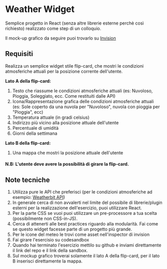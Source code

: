 # Weather Widget
Semplice progetto in React (senza altre librerie esterne perchè così richiesto) realizzato come step di un colloquio.

Il mock-up grafico da seguire puoi trovarlo su [Invision](https://invis.io/93V8J1JJ87N#/397495344_Exercise)

## Requisiti
Realizza un semplice widget stile flip-card, che mostri le condizioni atmosferiche attuali
per la posizione corrente dell'utente.

**Lato A della flip-card:**

1. Testo che riassume le condizioni atmosferiche attuali 
(es: Nuvoloso, Pioggia, Soleggiato, ecc. Come restituiti dalle API)
2. Icona/Rappresentazione grafica delle condizioni atmosferiche attuali 
(es: Sole coperto da una nuvola per "Nuvoloso",
nuvola con pioggia per "Pioggia", ecc)
3. Temperatura attuale (in gradi celsius)
4. Indirizzo più vicino alla posizione attuale dell'utente
5. Percentuale di umidità
6. Giorni della settimana

**Lato B della flip-card:**
1. Una mappa che mostri la posizione attuale dell'utente

#### N.B: L'utente deve avere la possibilità di girare la flip-card.

## Note tecniche
1. Utilizza pure le API che preferisci (per le condizioni atmosferiche ad esempio: [Weatherbit API](https://www.weatherbit.io/api))
2. In generale cerca di non avvalerti nel limite del possibile di librerie/plugin esterni per la realizzazione dell'esercizio, puoi utilizzare React.
3. Per la parte CSS se vuoi puoi utilizzare un pre-processore a tua scelta (possibilmente non CSS-in-JS).
4. Cerca di attenerti alle best practices riguardo alla modularità. Fai come se questo widget facesse parte di un progetto più grande.
5. Per le icone del meteo le trovi come asset nell'inspector di invision
6. Fai girare l'esercisio su codesandbox
7. Quando hai terminato l'esercizio mettilo su github e inviami direttamente il link del repo e il link della sandbox.
8. Sul mockup grafico troverai solamente il lato A della flip-card, per il lato B inserisci direttamente la mappa.
